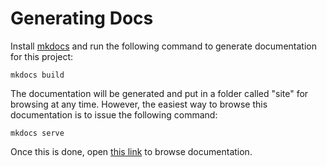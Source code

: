 Generating Docs
===============

Install [mkdocs](https://github.com/tomchristie/mkdocs) and run the following
command to generate documentation for this project:

```
mkdocs build
```

The documentation will be generated and put in a folder called "site" for
browsing at any time. However, the easiest way to browse this documentation is
to issue the following command:

```
mkdocs serve
```

Once this is done, open [this link](http://127.0.0.1:8000) to browse
documentation.
